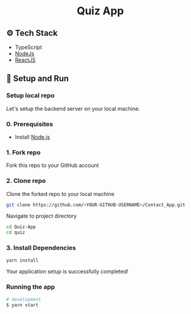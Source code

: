 <h1 align="center">
     Quiz App
</h1>

## ⚙️ Tech Stack

* TypeScript
* [NodeJs](https://nodejs.org/en/) 
* [ReactJS](https://reactjs.org/)

<a id="setup-run"></a>
## 🔨 Setup and Run

<a id="setup-repo"></a>
### Setup local repo
Let's setup the backend server on your local machine.

### 0. Prerequisites
* Install [Node.js](http://nodejs.org)

### 1. Fork repo
Fork this repo to your GitHub account

### 2. Clone repo
Clone the forked repo to your local machine
```bash
git clone https://github.com/<YOUR-GITHUB-USERNAME>/Contact_App.git
```
Navigate to project directory
```bash
cd Quiz-App
cd quiz
```

### 3. Install Dependencies
```bash
yarn install
```

Your application setup is successfully completed!
<a id="run-app"></a>
### Running the app

```bash
# development
$ yarn start
```